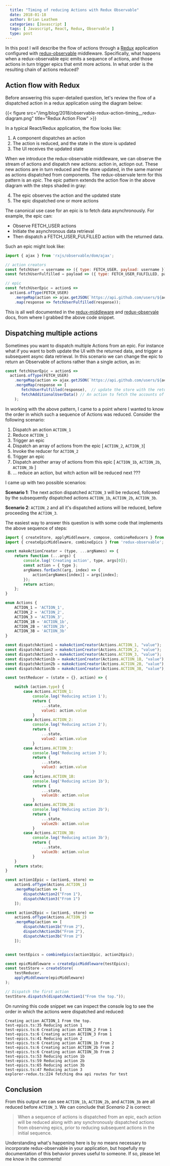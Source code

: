 ```yaml
---
  title: "Timing of reducing Actions with Redux Observable"
  date: 2018-01-18
  author: Brian Leathem
  categories: [Javascript ]
  tags: [ Javascript, React, Redux, Observable ]
  type: post
---
```


In this post I will describe the flow of actions through a [Redux](https://redux.js.org/) application configured with [redux-observable](https://redux-observable.js.org/) middleware.  Specifically, what happens when a redux-observable epic emits a sequence of actions, and those actions in turn trigger epics that emit more actions.  In what order is the resulting chain of actions reduced?

## Action flow with Redux

Before answering this super-detailed question, let's review the flow of a dispatched action in a redux application using the diagram below:

{{< figure src="/img/blog/2018/observable-redux-action-timing__redux-diagram.png" title="Redux Action Flow" >}}

In a typical React/Redux application, the flow looks like:

1. A component dispatches an action
2. The action is reduced, and the state in the store is updated
3. The UI receives the updated state

When we introduce the redux-observable middleware, we can observe the stream of actions and dispatch new actions: action in, actiopn out.  These new actions are in turn reduced and the store updated, in the same manner as actions dispatched from components.  The redux-observale term for this pattern is an _epic_.  The epic pattern extends the action flow in the above diagram with the steps shaded in gray:

<ol start="4">
<li>The epic observes the action and the updated state
<li>The epic dispatched one or more actions
</ol>

The canonical use case for an epic is to fetch data asynchronously.  For example, the epic can:

- Observe FETCH_USER actions
- Initiate the asynchronous data retrieval
- Then dispatch a FETCH_USER_FULFILLED action with the returned data.

Such an epic might look like:

```js
import { ajax } from 'rxjs/observable/dom/ajax';

// action creators
const fetchUser = username => ({ type: FETCH_USER, payload: username });
const fetchUserFulfilled = payload => ({ type: FETCH_USER_FULFILLED, payload });

// epic
const fetchUserEpic = action$ =>
  action$.ofType(FETCH_USER)
    .mergeMap(action => ajax.getJSON(`https://api.github.com/users/${action.payload}`))
    .map(response => fetchUserFulfilled(response));
```

This is all well documented in the [redux-middleware](https://redux.js.org/docs/advanced/Middleware.html) and [redux-observale](https://redux-observable.js.org/docs/basics/Epics.html) docs, from where I grabbed the above code snippet.

## Dispatching multiple actions

Sometimes you want to dispatch multiple Actions from an epic.  For instance what if you want to both update the UI with the returned data, and trigger a subsequent async data retrieval.  In this scenario we can change the epic to return an Observable of actions rather than a single action, as in:

```js
const fetchUserEpic = action$ =>
  action$.ofType(FETCH_USER)
    .mergeMap(action => ajax.getJSON(`https://api.github.com/users/${action.payload}`))
    .mergeMap(response => [
       fetchUserFulfilled(response),  // update the store with the returned data
       fetchAdditionalUserData() // An action to fetch the accounts of a user
    );
```

In working with the above pattern, I came to a point where I wanted to know the order in which such a sequence of Actions was reduced.  Consider the following scenario:

1. Dispatch an action `ACTION_1`
2. Reduce `ACTION_1`
3. Trigger an epic
4. Dispatch an array of actions from the epic [ `ACTION_2`, `ACTION_3`]
5. Invoke the reducer for `ACTION_2`
6. Trigger an epic
7. Dispatch another array of actions from this epic [ `ACTION_1b`, `ACTION_2b`, `ACTION_3b` ]
8. ... reduce an action, but witch action will be reduced next ???

I came up with two possible scenarios:

**Scenario 1**: The next action dispatched `ACTION_3` will be reduced, followed by the subsequently dispatched actions `ACTION_1b`, `ACTION_2b`, `ACTION_3b`.

**Scenario 2**: `ACTION_2` and all it's dispatched actions will be reduced, before proceeding the `ACTION_3`.

The easiest way to answer this question is with some code that implements the above sequence of steps:

```js
import { createStore, applyMiddleware, compose, combineReducers } from 'redux';
import { createEpicMiddleware, combineEpics } from 'redux-observable';

const makeActionCreator = (type, ...argNames) => {
    return function (...args) {
        console.log('Creating action', type, args[0]);
        const action = { type };
        argNames.forEach((arg, index) => {
            action[argNames[index]] = args[index];
        });
        return action;
    };
}

enum Actions {
    ACTION_1 = 'ACTION_1',
    ACTION_2 = 'ACTION_2',
    ACTION_3 = 'ACTION_3',
    ACTION_1B = 'ACTION_1b',
    ACTION_2B = 'ACTION_2b',
    ACTION_3B = 'ACTION_3b'
}

const dispatchAction1 = makeActionCreator(Actions.ACTION_1, "value");
const dispatchAction2 = makeActionCreator(Actions.ACTION_2, "value");
const dispatchAction3 = makeActionCreator(Actions.ACTION_3, "value");
const dispatchAction1b = makeActionCreator(Actions.ACTION_1B, "value");
const dispatchAction2b = makeActionCreator(Actions.ACTION_2B, "value");
const dispatchAction3b = makeActionCreator(Actions.ACTION_3B, "value");

const testReducer = (state = {}, action) => {

    switch (action.type) {
        case Actions.ACTION_1:
            console.log('Reducing action 1');
            return {
                ...state,
                value1: action.value
            }
        case Actions.ACTION_2:
            console.log('Reducing action 2');
            return {
                ...state,
                value2: action.value
            }
        case Actions.ACTION_3:
            console.log('Reducing action 3');
            return {
                ...state,
                value3: action.value
            }
        case Actions.ACTION_1B:
            console.log('Reducing action 1b');
            return {
                ...state,
                value1b: action.value
            }
        case Actions.ACTION_2B:
            console.log('Reducing action 2b');
            return {
                ...state,
                value2b: action.value
            }
        case Actions.ACTION_3B:
            console.log('Reducing action 3b');
            return {
                ...state,
                value3b: action.value
            }
    }
    return state;
}

const action1Epic = (action$, store) =>
    action$.ofType(Actions.ACTION_1)
    .mergeMap(action => [
        dispatchAction2("From 1"),
        dispatchAction3("From 1")
    ]);

const action2Epic = (action$, store) =>
    action$.ofType(Actions.ACTION_2)
    .mergeMap(action => [
        dispatchAction1b("From 2"),
        dispatchAction2b("From 2"),
        dispatchAction3b("From 2")
    ]);


const testEpics = combineEpics(action1Epic, action2Epic);

const epicMiddleware = createEpicMiddleware(testEpics);
const testStore = createStore(
    testReducer,
    applyMiddleware(epicMiddleware)
);

// Dispatch the first action
testStore.dispatch(dispatchAction1("From the top."));
```

On running this code snippet we can inspect the console log to see the order in which the actions were dispatched and reduced:

```none
Creating action ACTION_1 From the top.
test-epics.ts:35 Reducing action 1
test-epics.ts:6 Creating action ACTION_2 From 1
test-epics.ts:6 Creating action ACTION_3 From 1
test-epics.ts:41 Reducing action 2
test-epics.ts:6 Creating action ACTION_1b From 2
test-epics.ts:6 Creating action ACTION_2b From 2
test-epics.ts:6 Creating action ACTION_3b From 2
test-epics.ts:53 Reducing action 1b
test-epics.ts:59 Reducing action 2b
test-epics.ts:65 Reducing action 3b
test-epics.ts:47 Reducing action 3
explorer-redux.ts:224 fetching dna api routes for test
```

## Conclusion

From this output we can see `ACTION_1b`, `ACTION_2b`, and `ACTION_3b` are all reduced before `ACTION_3`.  We can conclude that _Scenario 2_ is correct:

> When a sequence of actions is dispatched from an epic, each action will be reduced along with any synchronously dispatched actions from observing epics, prior to reducing subsequent actions in the initial sequence.

Understanding what's happening here is by no means necessary to incorporate redux-observable in your application, but hopefully my documentation of this behavior proves useful to someone.  If so, please let me know in the comments!
